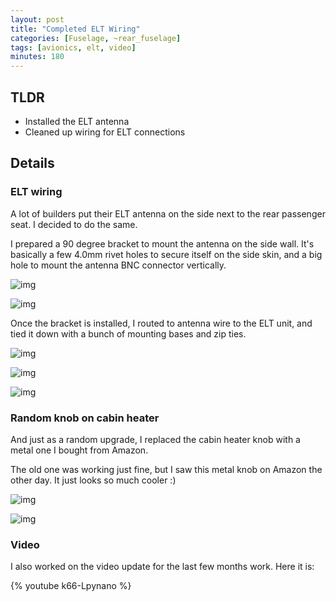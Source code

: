 ```yaml
---
layout: post
title: "Completed ELT Wiring"
categories: [Fuselage, ~rear_fuselage]
tags: [avionics, elt, video]
minutes: 180
---
```


## TLDR

- Installed the ELT antenna
- Cleaned up wiring for ELT connections

## Details

### ELT wiring

A lot of builders put their ELT antenna on the side next to the rear passenger seat. I decided to do the same.

I prepared a 90 degree bracket to mount the antenna on the side wall. It's basically a few 4.0mm rivet holes to secure itself on the side skin, and a big hole to mount the antenna BNC connector vertically.

![img](https://lh3.googleusercontent.com/pw/AP1GczM5SE_495PcOaJHez4EAi8vfrHlSZuotxAdd4USXhBvUIjfTxjwIjMXXJkDoVLV6cWowc5j17VtGwmF2zOtO3odjQVnNqaPP_l3BbYtCg-yT5DDLMHIGWpFb6ADpQrYIvorJeib4myVF5DEVxQC3UcLjA=w2410-h1814-s-no-gm?authuser=0)

![img](https://lh3.googleusercontent.com/pw/AP1GczNju8d1H__pdsyHJUE3aoRyZi7SfMVPTypItB0rM6XAzU56O0JNglv6mxBlYDhhqddd15I38EZekx-vQvRJ7LTJg8z3Sere3HIyszN0q_Z6RT0Sqvbk_BQq_0jsSIQpJSaXa48ZZafyGvImhdgbbnQvEA=w1366-h1814-s-no-gm?authuser=0)

Once the bracket is installed, I routed to antenna wire to the ELT unit, and tied it down with a bunch of mounting bases and zip ties.

![img](https://lh3.googleusercontent.com/pw/AP1GczNobFTXdVwh2HHng-APF8bSi9-bu2gWPA5s8Eqg0rNmCTZfEQ2oihhkXfJq36o8EvyXSeMwPHjl9RvpTk2y45IOmowTZtQl55GSJEKQgBjpqoWcBpbdIUTneFiIeo1V-egbpYMuU0A7xdegSOccv8E1MQ=w2410-h1814-s-no-gm?authuser=0)

![img](https://lh3.googleusercontent.com/pw/AP1GczPSH1NiyhiVRlrYRjujy2EaARFIINHy4h172CvSQteBOQtqeLXCbIKerDJdEe5J8b4cA74Rq5c1pEqh-MLk7L8aOuVPqarsL29Fb_LvLSDAEnU76PO0nmefqZvDqGjRGGDv14Jua8YakQyyhd52FzbAqg=w2410-h1814-s-no-gm?authuser=0)

![img](https://lh3.googleusercontent.com/pw/AP1GczP7WxrLIW3KNYvr3NQ_LVEYoywImn6s-4s67EgjZV7cGd6W5svMSN1lgp12ydxU0rKf35Bq2ngkIRI0vujHnENRBT3KPrUwgHdzI4XVQoZTDjRBa1SLMgRFyEZjQt_uk8mYR94UcZ3WdIoEKumx3SHerg=w1366-h1814-s-no-gm?authuser=0)

### Random knob on cabin heater

And just as a random upgrade, I replaced the cabin heater knob with a metal one I bought from Amazon.

The old one was working just fine, but I saw this metal knob on Amazon the other day. It just looks so much cooler :)

![img](https://lh3.googleusercontent.com/pw/AP1GczPuS62VK_QL9AWLZRy8w455KevqhxdKnZsUIi4TagcJwY3XwZGZ5LnOqRzrmdPqjoDOa-rVVCE1dP5LzuZqoqmHU70VzlX71tEk0Mo0w7z1CkO6wshpRjdd4hIydSkDCt5Sxm-NT0YknTJElbTK1pqr4A=w1366-h1814-s-no-gm?authuser=0)

![img](https://lh3.googleusercontent.com/pw/AP1GczMu23tY0aQWK5Pv6-Dmffa18t3vu-vE4pu4CyCAg_NW5rbtkR17vJBL3QENbmMvZtP1NFBWQZm_yOzGX9cE63tJMNNhwOzRoJBcJiKAPPaJiHw1gr9oxRXv7nfI3uKR0lI0Bn5y0kXcJ8xhAT4bzNM-Wg=w1366-h1814-s-no-gm?authuser=0)

### Video

I also worked on the video update for the last few months work. Here it is:

{% youtube k66-Lpynano %}
